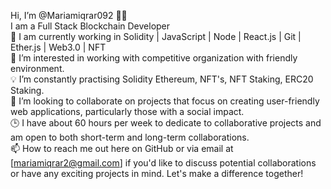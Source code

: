  Hi, I’m @Mariamiqrar092  👋👋  
 I am a Full Stack Blockchain Developer  
  🚀 I am currently working in Solidity | JavaScript | Node | React.js | Git | Ether.js | Web3.0 | NFT  
  👀 I’m interested in working with competitive organization with friendly environment.  
  💡 I’m constantly practising Solidity Ethereum, NFT's, NFT Staking, ERC20 Staking.   
  💞️ I’m looking to collaborate on projects that focus on creating user-friendly web applications, particularly those with a social impact.  
  🕒 I have about 60 hours per week to dedicate to collaborative projects and am open to both short-term and long-term collaborations.  
  📫 How to reach me out here on GitHub or via email at [mariamiqrar2@gmail.com] if you'd like to discuss potential collaborations or have any exciting projects in mind. Let's make a difference together! 
